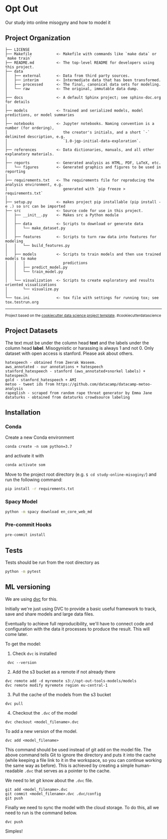 Opt Out
==============================

Our study into online misogyny and how to model it

Project Organization
------------

    ├── LICENSE
    ├── Makefile           <- Makefile with commands like `make data` or `make train`
    ├── README.md          <- The top-level README for developers using this project.
    ├── data
    │   ├── external       <- Data from third party sources.
    │   ├── interim        <- Intermediate data that has been transformed.
    │   ├── processed      <- The final, canonical data sets for modeling.
    │   └── raw            <- The original, immutable data dump.
    │
    ├── docs               <- A default Sphinx project; see sphinx-doc.org for details
    │
    ├── models             <- Trained and serialized models, model predictions, or model summaries
    │
    ├── notebooks          <- Jupyter notebooks. Naming convention is a number (for ordering),
    │                         the creator's initials, and a short `-` delimited description, e.g.
    │                         `1.0-jqp-initial-data-exploration`.
    │
    ├── references         <- Data dictionaries, manuals, and all other explanatory materials.
    │
    ├── reports            <- Generated analysis as HTML, PDF, LaTeX, etc.
    │   └── figures        <- Generated graphics and figures to be used in reporting
    │
    ├── requirements.txt   <- The requirements file for reproducing the analysis environment, e.g.
    │                         generated with `pip freeze > requirements.txt`
    │
    ├── setup.py           <- makes project pip installable (pip install -e .) so src can be imported
    ├── src                <- Source code for use in this project.
    │   ├── __init__.py    <- Makes src a Python module
    │   │
    │   ├── data           <- Scripts to download or generate data
    │   │   └── make_dataset.py
    │   │
    │   ├── features       <- Scripts to turn raw data into features for modeling
    │   │   └── build_features.py
    │   │
    │   ├── models         <- Scripts to train models and then use trained models to make
    │   │   │                 predictions
    │   │   ├── predict_model.py
    │   │   └── train_model.py
    │   │
    │   └── visualization  <- Scripts to create exploratory and results oriented visualizations
    │       └── visualize.py
    │
    └── tox.ini            <- tox file with settings for running tox; see tox.testrun.org


--------

<p><small>Project based on the <a target="_blank" href="https://drivendata.github.io/cookiecutter-data-science/">cookiecutter data science project template</a>. #cookiecutterdatascience</small></p>

Project Datasets
--------------------
The text must be under the column head **text** and the labels under the column head **label**. 
Misogynistic or harassing is always 1 and not 0. Only dataset with open access is stanford. Please ask about others.
```
hatespeech - obtained from Zeerak Waseem. 
aws_annotated - our annotations + hatespeech
stanford_hatespeech - stanford (aws_annotated+snorkel labels) + hatespeech
gold - stanford_hatespeech + AMI
metoo - tweet ids from https://github.com/datacamp/datacamp-metoo-analysis
rapeglish - scraped from random rape threat generator by Emma Jane
dataturks - obtained from dataturks crowdsource labeling
```

Installation
--------------------

### Conda

Create a new Conda environment
```
conda create -n som python=3.7
``` 
and activate it with
```bash
conda activate som
```
Move to the project root directory (e.g. `$ cd study-online-misoginy/`)
and run the following command:
```bash
pip install -r requirements.txt
```

### Spacy Model

```bash
python -m spacy download en_core_web_md
```

### Pre-commit Hooks

```bash
pre-commit install
```

## Tests

Tests should be run from the root directory as
```bash
python -m pytest
```

## ML versioning
We are using [dvc](https://dvc.org/) for this. 

Initially we're just using DVC to provide a basic useful framework to track, save and share models and large data files.
 
Eventually to achieve full reproducibility, we'll have to connect code and configuration with the data it processes to produce the result. This will come later.


To get the model:
1) Check `dvc` is installed
```
 dvc --version   
```
2) Add the s3 bucket as a remote if not already there
```
dvc remote add -d myremote s3://opt-out-tools-models/models
dvc remote modify myremote region eu-central-1
```
3) Pull the cache  of the models from the s3 bucket
```
dvc pull
```
4) Checkout the `.dvc` of the model
```
dvc checkout <model_filename>.dvc
```

To add a new version of the model. 

```
dvc add <model_filename>
```
This command should be used instead of git add on the model file. The above
command tells Git to ignore the directory and puts it into the cache (while 
keeping a file link to it in the workspace, so you can continue working the 
same way as before). This is achieved by creating a simple human-readable
`.dvc` that serves as a pointer to the cache.

We need to let git know about the `.dvc` file.
```
git add <model_filename>.dvc
git commit <model_filename>.dvc .dvc/config
git push
```
Finally we need to sync the model with the cloud storage. To do this, all we
need to run is the command below.
```
dvc push
```
Simples!

